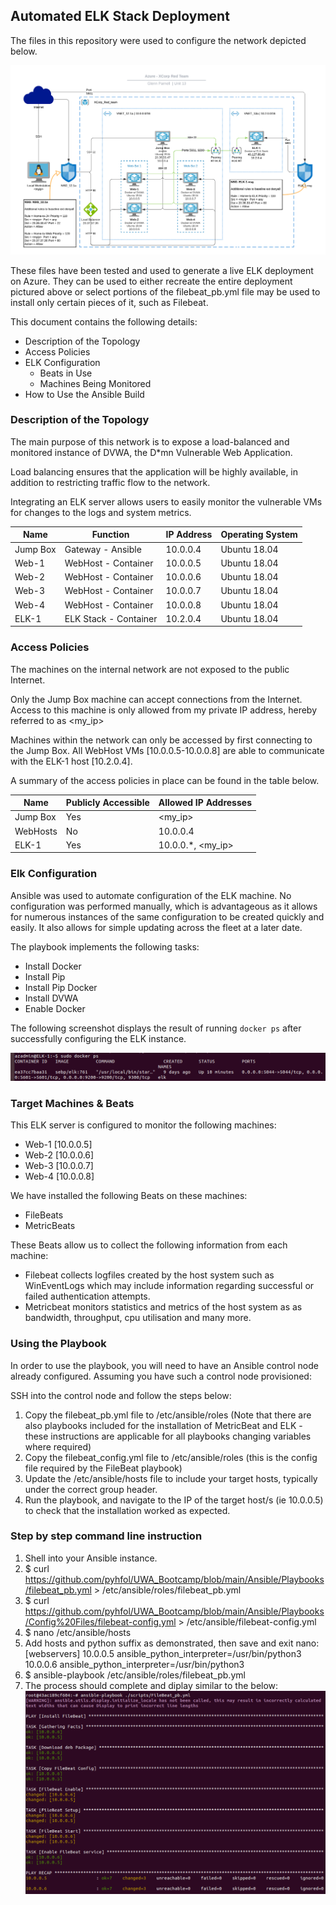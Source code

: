 ## Automated ELK Stack Deployment

The files in this repository were used to configure the network depicted below.

![Network Topology](Diagrams/unit13_finaltopology.png)

These files have been tested and used to generate a live ELK deployment on Azure. They can be used to either recreate the entire deployment pictured above or select portions of the filebeat_pb.yml file may be used to install only certain pieces of it, such as Filebeat.

This document contains the following details:
- Description of the Topology
- Access Policies
- ELK Configuration
  - Beats in Use
  - Machines Being Monitored
- How to Use the Ansible Build


### Description of the Topology

The main purpose of this network is to expose a load-balanced and monitored instance of DVWA, the D*mn Vulnerable Web Application.

Load balancing ensures that the application will be highly available, in addition to restricting traffic flow to the network.

Integrating an ELK server allows users to easily monitor the vulnerable VMs for changes to the logs and system metrics.

| Name     | Function              | IP Address | Operating System |
|----------|-----------------------|------------|------------------|
| Jump Box | Gateway - Ansible     | 10.0.0.4   | Ubuntu 18.04     |
| Web-1    | WebHost - Container   | 10.0.0.5   | Ubuntu 18.04     |
| Web-2    | WebHost - Container   | 10.0.0.6   | Ubuntu 18.04     |
| Web-3    | WebHost - Container   | 10.0.0.7   | Ubuntu 18.04     |
| Web-4    | WebHost - Container   | 10.0.0.8   | Ubuntu 18.04     |
| ELK-1    | ELK Stack - Container | 10.2.0.4   | Ubuntu 18.04     |

### Access Policies

The machines on the internal network are not exposed to the public Internet. 

Only the Jump Box machine can accept connections from the Internet. Access to this machine is only allowed from my private IP address, hereby referred to as <my_ip>

Machines within the network can only be accessed by first connecting to the Jump Box. All WebHost VMs [10.0.0.5-10.0.0.8] are able to communicate with the ELK-1 host [10.2.0.4].

A summary of the access policies in place can be found in the table below.

| Name     | Publicly Accessible | Allowed IP Addresses |
|----------|---------------------|----------------------|
| Jump Box | Yes                 | <my_ip>              |
| WebHosts | No                  | 10.0.0.4             |
| ELK-1    | Yes                 | 10.0.0.*, <my_ip>    |

### Elk Configuration

Ansible was used to automate configuration of the ELK machine. No configuration was performed manually, which is advantageous as it allows for numerous instances of the same configuration to be created quickly and easily. It also allows for simple updating across the fleet at a later date.

The playbook implements the following tasks:
- Install Docker
- Install Pip
- Install Pip Docker
- Install DVWA
- Enable Docker

The following screenshot displays the result of running `docker ps` after successfully configuring the ELK instance.

![Docker PS Post ELK Install](Diagrams/docker_ps.png)

### Target Machines & Beats
This ELK server is configured to monitor the following machines:
- Web-1 [10.0.0.5]
- Web-2 [10.0.0.6]
- Web-3 [10.0.0.7]
- Web-4 [10.0.0.8]

We have installed the following Beats on these machines:
- FileBeats
- MetricBeats

These Beats allow us to collect the following information from each machine:
- Filebeat collects logfiles created by the host system such as WinEventLogs which may include information regarding successful or failed authentication attempts.
- Metricbeat monitors statistics and metrics of the host system as as bandwidth, throughput, cpu utilisation and many more.

### Using the Playbook
In order to use the playbook, you will need to have an Ansible control node already configured. Assuming you have such a control node provisioned: 

SSH into the control node and follow the steps below:
1. Copy the filebeat_pb.yml file to /etc/ansible/roles (Note that there are also playbooks included for the installation of MetricBeat and ELK - these instructions are applicable for all playbooks changing variables where required)
2. Copy the filebeat_config.yml file to /etc/ansible/roles (this is the config file required by the FileBeat playbook)
3. Update the /etc/ansible/hosts file to include your target hosts, typically under the correct group header.
4. Run the playbook, and navigate to the IP of the target host/s (ie 10.0.0.5) to check that the installation worked as expected.

### Step by step command line instruction
1. Shell into your Ansible instance.
2. $ curl https://github.com/pyhfol/UWA_Bootcamp/blob/main/Ansible/Playbooks/filebeat_pb.yml > /etc/ansible/roles/filebeat_pb.yml
3. $ curl https://github.com/pyhfol/UWA_Bootcamp/blob/main/Ansible/Playbooks/Config%20Files/filebeat-config.yml > /etc/ansible/filebeat-config.yml
3. $ nano /etc/ansible/hosts
4. Add hosts and python suffix as demonstrated, then save and exit nano:
	[webservers]
	10.0.0.5 ansible_python_interpreter=/usr/bin/python3
	10.0.0.6 ansible_python_interpreter=/usr/bin/python3
5. $ ansible-playbook /etc/ansible/roles/filebeat_pb.yml
6. The process should complete and diplay similar to the below:
![Successful FileBeat Playbook](Diagrams/filebeat_pb.png)
